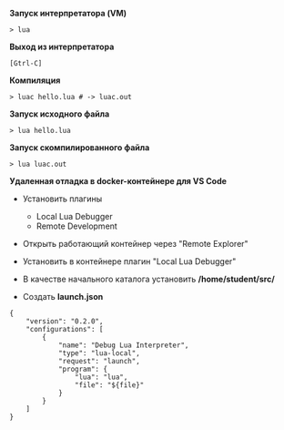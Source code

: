 **Запуск интерпретатора (VM)**
```
> lua
```
**Выход из интерпретатора**
```
[Gtrl-C]
```

**Компиляция**
```
> luac hello.lua # -> luac.out
```

**Запуск исходного файла**
```
> lua hello.lua
```

**Запуск скомпилированного файла**
```
> lua luaс.out
```

**Удаленная отладка в docker-контейнере для VS Code**

- Установить плагины
  - Local Lua Debugger
  - Remote Development

- Открыть работающий контейнер через "Remote Explorer"
- Установить в контейнере плагин "Local Lua Debugger"
- В качестве начального каталога установить **/home/student/src/**
- Создать **launch.json**
```
{
    "version": "0.2.0",
    "configurations": [
        {
            "name": "Debug Lua Interpreter",
            "type": "lua-local",
            "request": "launch",
            "program": {
                "lua": "lua",
                "file": "${file}"
            }
        }
    ]
}
```
